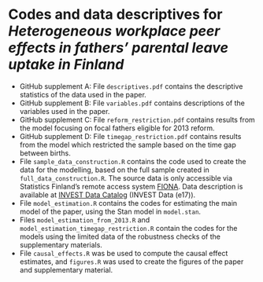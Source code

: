 Codes and data descriptives for *Heterogeneous workplace peer effects in
fathers’ parental leave uptake in Finland*
================

- GitHub supplement A: File `descriptives.pdf` contains the descriptive statistics of the data used in the paper.
- GitHub supplement B: File `variables.pdf` contains descriptions of the variables used in the paper.
- GitHub supplement C: File `reform_restriction.pdf` contains results from the model focusing on focal fathers eligible for 2013 reform.
- GitHub supplement D: File `timegap_restriction.pdf` contains results from the model which restricted the sample based on the time gap between births.
- File `sample_data_construction.R` contains the code used to create the
  data for the modelling, based on the full sample created in
  `full_data_construction.R`. The source data is only accessible via
  Statistics Finland’s remote access system
  [FIONA](https://stat.fi/tup/tutkijapalvelut/fiona-etakayttojarjestelma_en.html).
  Data description is available at [INVEST Data
  Catalog](https://investdata.utu.fi/catalog) (INVEST Data (e17)).
- File `model_estimation.R` contains the codes for estimating the main
  model of the paper, using the Stan model in `model.stan`.
- Files `model_estimation_from_2013.R` and
  `model_estimation_timegap_restriction.R` contain the codes for the
  models using the limited data of the robustness checks of the
  supplementary materials.
- File `causal_effects.R` was be used to compute the causal effect
  estimates, and `figures.R` was used to create the figures of the paper
  and supplementary material.



